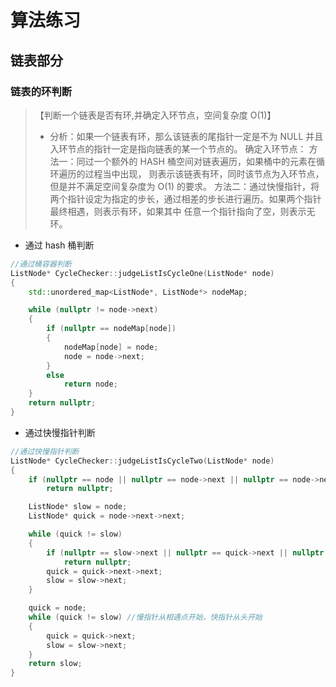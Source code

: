 # 算法练习

## 链表部分

### 链表的环判断

> 【判断一个链表是否有环,并确定入环节点，空间复杂度 O(1)】
> - 分析：如果一个链表有环，那么该链表的尾指针一定是不为 NULL 并且入环节点的指针一定是指向链表的某一个节点的。
>   确定入环节点：
> 	   方法一：同过一个额外的 HASH 桶空间对链表遍历，如果桶中的元素在循环遍历的过程当中出现，
> 	      则表示该链表有环，同时该节点为入环节点，但是并不满足空间复杂度为 O(1) 的要求。
> 	   方法二：通过快慢指针，将两个指针设定为指定的步长，通过相差的步长进行遍历。如果两个指针最终相遇，则表示有环，如果其中
> 			  任意一个指针指向了空，则表示无环。

- 通过 hash 桶判断

~~~ c++
//通过桶容器判断
ListNode* CycleChecker::judgeListIsCycleOne(ListNode* node)
{
	std::unordered_map<ListNode*, ListNode*> nodeMap;

	while (nullptr != node->next)
	{
		if (nullptr == nodeMap[node])
		{
			nodeMap[node] = node;
			node = node->next;
		}
		else
			return node;
	}
	return nullptr;
}
~~~

- 通过快慢指针判断

~~~ c++
//通过快慢指针判断
ListNode* CycleChecker::judgeListIsCycleTwo(ListNode* node)
{
	if (nullptr == node || nullptr == node->next || nullptr == node->next->next)
		return nullptr;

	ListNode* slow = node;
	ListNode* quick = node->next->next;

	while (quick != slow)
	{
		if (nullptr == slow->next || nullptr == quick->next || nullptr == quick->next->next)
			return nullptr;
		quick = quick->next->next;
		slow = slow->next;
	}

	quick = node;
	while (quick != slow) //慢指针从相遇点开始，快指针从头开始
	{
		quick = quick->next;
		slow = slow->next;
	}
	return slow;
}
~~~

